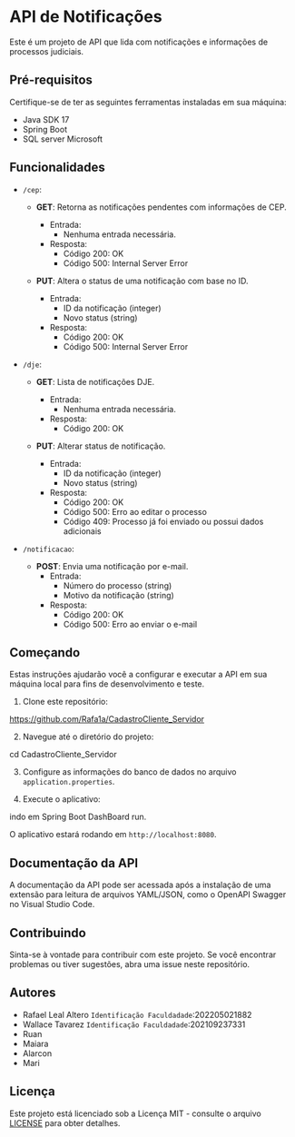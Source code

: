 # API de Notificações

Este é um projeto de API que lida com notificações e informações de processos judiciais.

## Pré-requisitos

Certifique-se de ter as seguintes ferramentas instaladas em sua máquina:

- Java SDK 17
- Spring Boot
- SQL server Microsoft

## Funcionalidades

- `/cep`:
  - **GET**: Retorna as notificações pendentes com informações de CEP.
    - Entrada:
      - Nenhuma entrada necessária.
    - Resposta:
      - Código 200: OK
      - Código 500: Internal Server Error

  - **PUT**: Altera o status de uma notificação com base no ID.
    - Entrada:
      - ID da notificação (integer)
      - Novo status (string)
    - Resposta:
      - Código 200: OK
      - Código 500: Internal Server Error

- `/dje`:
  - **GET**: Lista de notificações DJE.
    - Entrada:
      - Nenhuma entrada necessária.
    - Resposta:
      - Código 200: OK

  - **PUT**: Alterar status de notificação.
    - Entrada:
      - ID da notificação (integer)
      - Novo status (string)
    - Resposta:
      - Código 200: OK
      - Código 500: Erro ao editar o processo
      - Código 409: Processo já foi enviado ou possui dados adicionais

- `/notificacao`:
  - **POST**: Envia uma notificação por e-mail.
    - Entrada:
      - Número do processo (string)
      - Motivo da notificação (string)
    - Resposta:
      - Código 200: OK
      - Código 500: Erro ao enviar o e-mail

## Começando

Estas instruções ajudarão você a configurar e executar a API em sua máquina local para fins de desenvolvimento e teste.

1. Clone este repositório:

https://github.com/Rafa1a/CadastroCliente_Servidor


2. Navegue até o diretório do projeto:

cd CadastroCliente_Servidor

3. Configure as informações do banco de dados no arquivo `application.properties`.

4. Execute o aplicativo:

indo em Spring Boot DashBoard run.

O aplicativo estará rodando em `http://localhost:8080`.

## Documentação da API

A documentação da API pode ser acessada após a instalação de uma extensão para leitura de arquivos YAML/JSON, como o OpenAPI Swagger no Visual Studio Code.

## Contribuindo

Sinta-se à vontade para contribuir com este projeto. Se você encontrar problemas ou tiver sugestões, abra uma issue neste repositório.

## Autores

- Rafael Leal Altero `Identificação Faculdadade`:202205021882
- Wallace Tavarez `Identificação Faculdadade`:202109237331
- Ruan
- Maiara
- Alarcon
- Mari

## Licença

Este projeto está licenciado sob a Licença MIT - consulte o arquivo [LICENSE](LICENSE) para obter detalhes.


